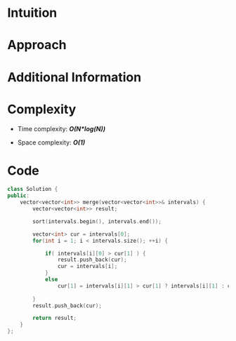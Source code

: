 # Intuition

# Approach

# Additional Information

# Complexity
- Time complexity:  ***O(N\*log(N))***
<!-- Add your time complexity here, e.g. $$O(n)$$ -->

- Space complexity: ***O(1)***
<!-- Add your space complexity here, e.g. $$O(n)$$ -->

# Code
```cpp
class Solution {
public:
    vector<vector<int>> merge(vector<vector<int>>& intervals) {
        vector<vector<int>> result;

        sort(intervals.begin(), intervals.end());

        vector<int> cur = intervals[0];
        for(int i = 1; i < intervals.size(); ++i) {

            if( intervals[i][0] > cur[1] ) {
                result.push_back(cur);
                cur = intervals[i];
            }
            else
                cur[1] = intervals[i][1] > cur[1] ? intervals[i][1] : cur[1];
            
        }
        result.push_back(cur);

        return result;
    }
};
```
